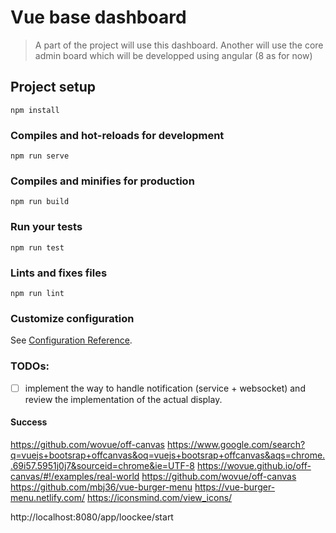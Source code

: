 # Vue base dashboard

> A part of the project will use this dashboard. Another will use the 
> core admin board which will be developped using angular (8 as for now)

## Project setup
```
npm install
```

### Compiles and hot-reloads for development
```
npm run serve
```

### Compiles and minifies for production
```
npm run build
```

### Run your tests
```
npm run test
```

### Lints and fixes files
```
npm run lint
```

### Customize configuration
See [Configuration Reference](https://cli.vuejs.org/config/).


### TODOs:

- [ ] implement the way to handle notification (service + websocket)
and review the implementation of the actual display.

#### Success
https://github.com/wovue/off-canvas
https://www.google.com/search?q=vuejs+bootsrap+offcanvas&oq=vuejs+bootsrap+offcanvas&aqs=chrome..69i57.5951j0j7&sourceid=chrome&ie=UTF-8
https://wovue.github.io/off-canvas/#!/examples/real-world
https://github.com/wovue/off-canvas
https://github.com/mbj36/vue-burger-menu
https://vue-burger-menu.netlify.com/
https://iconsmind.com/view_icons/

http://localhost:8080/app/loockee/start